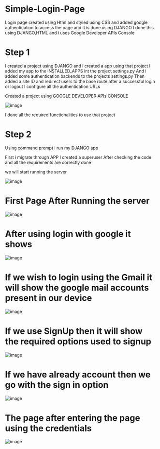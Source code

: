 # Simple-Login-Page
Login page created using Html and styled using CSS and added google authentication to access the page and it is done using DJANGO
I done this using DJANGO,HTML and i uses Google Developer APIs Console



# Step 1
I created a project using DJANGO and i created a app using that project
I added my app to the INSTALLED_APPS int the project settings.py
And i added some authentication backends to the projects settings.py
Then added a site ID and redirect users to the base route after a successful login or logout
I configure all the authentication URLs


Created a project using GOOGLE DEVELOPER APIs CONSOLE

![image](https://user-images.githubusercontent.com/71106785/203622821-df7f00c5-d806-4b4a-9052-a0f14fb24a17.png)





I done all the required functionalities to use that project

# Step 2
Using command prompt i run my DJANGO app

First i migrate through APP 
I created a superuser
After checking the code and all the requirements are correctly done


we will start running the server

![image](https://user-images.githubusercontent.com/71106785/203623291-de6df79e-5e9a-4869-85a7-f18e8087ea95.png)






# First Page After Running the server

![image](https://user-images.githubusercontent.com/71106785/203623694-5ae68484-1077-40cb-b17d-19c6f2b39ffa.png)





# After using login with google it shows

![image](https://user-images.githubusercontent.com/71106785/203623915-17d8cbd7-33e5-4f38-b6ab-775f898cb287.png)







# If we wish to login using the Gmail it will show the google mail accounts present in our device

![image](https://user-images.githubusercontent.com/71106785/203624040-c798d440-1a4f-4e38-8d62-2a9d50ab9b91.png)







# If we use SignUp then it will show the required options used to signup

![image](https://user-images.githubusercontent.com/71106785/203624266-8f2b8a66-558a-4300-b420-8e9eef59cd14.png)







# If we have already account then we go with the sign in option

![image](https://user-images.githubusercontent.com/71106785/203624395-b89fc23d-4a29-4021-9935-88837f32d849.png)







# The page after entering the page using the credentials

![image](https://user-images.githubusercontent.com/71106785/203624759-ba0fb1e0-90b9-4bf4-88f6-5939a0aa1fee.png)
